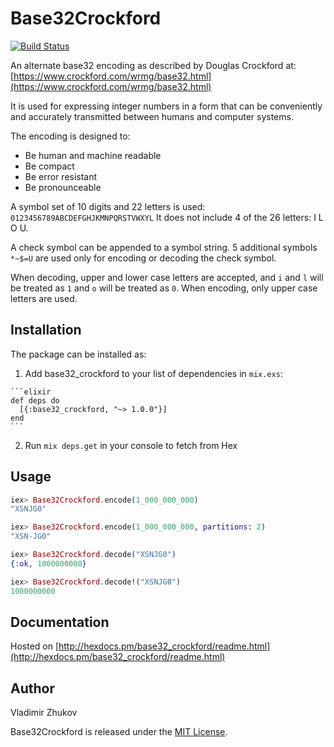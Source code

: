 # Base32Crockford
[![Build Status](https://travis-ci.org/voldy/base32_crockford.svg?branch=master)](https://travis-ci.org/voldy/base32_crockford)

An alternate base32 encoding as described by Douglas Crockford at: 
[https://www.crockford.com/wrmg/base32.html](https://www.crockford.com/wrmg/base32.html)

It is used for expressing integer numbers in a form that can be conveniently 
and accurately transmitted between humans and computer systems.

The encoding is designed to:

- Be human and machine readable
- Be compact
- Be error resistant
- Be pronounceable

A symbol set of 10 digits and 22 letters is used:
`0123456789ABCDEFGHJKMNPQRSTVWXYL`
It does not include 4 of the 26 letters: I L O U.

A check symbol can be appended to a symbol string. 5 additional symbols
`*~$=U` are used only for encoding or decoding the check symbol.

When decoding, upper and lower case letters are accepted,
and `i` and `l` will be treated as `1` and `o` will be treated as `0`.
When encoding, only upper case letters are used.

## Installation

The package can be installed as:

  1. Add base32_crockford to your list of dependencies in `mix.exs`:

    ```elixir
    def deps do
      [{:base32_crockford, "~> 1.0.0"}]
    end
    ```

  2. Run `mix deps.get` in your console to fetch from Hex


## Usage

```elixir
iex> Base32Crockford.encode(1_000_000_000)
"XSNJG0"

iex> Base32Crockford.encode(1_000_000_000, partitions: 2)
"XSN-JG0"

iex> Base32Crockford.decode("XSNJG0")
{:ok, 1000000000}

iex> Base32Crockford.decode!("XSNJG0")
1000000000
```
    
## Documentation
Hosted on [http://hexdocs.pm/base32_crockford/readme.html](http://hexdocs.pm/base32_crockford/readme.html)

## Author
Vladimir Zhukov

Base32Crockford is released under the [MIT License](https://github.com/voldy/base32_crockford/blob/master/LICENSE).
